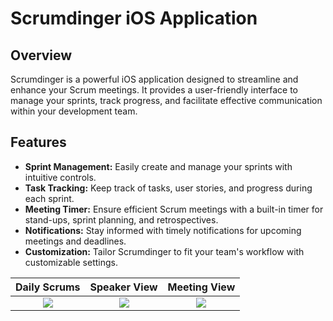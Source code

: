 # Scrumdinger iOS Application

## Overview

Scrumdinger is a powerful iOS application designed to streamline and enhance your Scrum meetings. It provides a user-friendly interface to manage your sprints, track progress, and facilitate effective communication within your development team.

## Features

- **Sprint Management:** Easily create and manage your sprints with intuitive controls.
- **Task Tracking:** Keep track of tasks, user stories, and progress during each sprint.
- **Meeting Timer:** Ensure efficient Scrum meetings with a built-in timer for stand-ups, sprint planning, and retrospectives.
- **Notifications:** Stay informed with timely notifications for upcoming meetings and deadlines.
- **Customization:** Tailor Scrumdinger to fit your team's workflow with customizable settings.


Daily Scrums               |  Speaker View              | Meeting View
:-------------------------:|:-------------------------: | :-------------------------:
![](https://github.com/sahilkumawat/Scrumdinger-app/assets/73757457/c32d904b-5a92-49ba-a479-a9719f11c1f8)  |  ![](https://github.com/sahilkumawat/Scrumdinger-app/assets/73757457/9b24f9da-0337-4480-afc8-4514e5b8c4c1) | ![](https://github.com/sahilkumawat/Scrumdinger-app/assets/73757457/2de96ebf-ead3-4399-b533-7efde09bd628)



